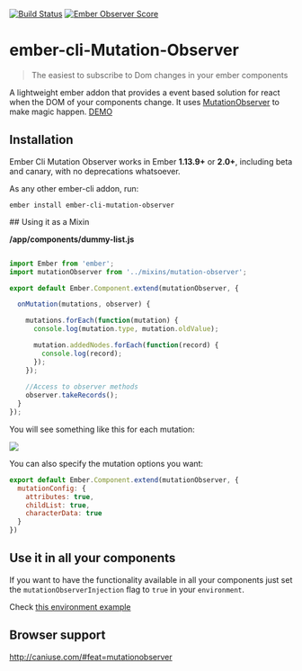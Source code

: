 [![Build Status](https://travis-ci.org/zzarcon/ember-cli-Mutation-Observer.svg)](https://travis-ci.org/zzarcon/ember-cli-Mutation-Observer)
[![Ember Observer Score](http://emberobserver.com/badges/ember-cli-mutation-observer.svg)](http://emberobserver.com/addons/ember-cli-mutation-observer)

# ember-cli-Mutation-Observer 

> The easiest to subscribe to Dom changes in your ember components

A lightweight ember addon that provides a event based solution for react when the DOM of your components change. It uses [MutationObserver](https://developer.mozilla.org/en/docs/Web/API/MutationObserver) to make magic happen. [DEMO](http://zzarcon.github.io/ember-cli-Mutation-Observer)

## Installation

Ember Cli Mutation Observer works in Ember **1.13.9+** or **2.0+**, including beta and canary, with no deprecations
whatsoever.


As any other ember-cli addon, run:
```
ember install ember-cli-mutation-observer
```

## Using it as a Mixin

**/app/components/dummy-list.js**

```javascript

import Ember from 'ember';
import mutationObserver from '../mixins/mutation-observer';

export default Ember.Component.extend(mutationObserver, {

  onMutation(mutations, observer) {

    mutations.forEach(function(mutation) {
      console.log(mutation.type, mutation.oldValue);

      mutation.addedNodes.forEach(function(record) {
        console.log(record);
      });
    });    
    
    //Access to observer methods
    observer.takeRecords();
  }
});

```

You will see something like this for each mutation:

![](https://raw.github.com/zzarcon/ember-cli-Mutation-Observer/master/showcase/mutation-record.png)

You can also specify the mutation options you want:

```javascript
export default Ember.Component.extend(mutationObserver, {
  mutationConfig: {
    attributes: true,
    childList: true,
    characterData: true
  }
})
```


## Use it in all your components

If you want to have the functionality available in all your components just set the `mutationObserverInjection` flag to `true` in your `environment`. 

Check [this environment example](https://github.com/zzarcon/ember-cli-Mutation-Observer/blob/master/tests/dummy/config/environment.js#L9)


## Browser support

http://caniuse.com/#feat=mutationobserver
